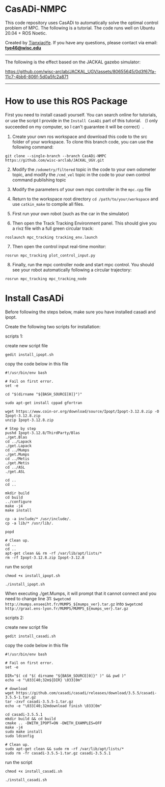 # CasADi-NMPC
This code repository uses CasADi to automatically solve the optimal control problem of MPC. The following is a tutorial. The code runs well on Ubuntu 20.04 + ROS Noetic.

Created by [TianxiaoYe](https://github.com/fuwafuwaboom). If you have any questions, please contact via email: **tye46@wisc.edu**
***

The following is the effect based on the JACKAL gazebo simulator: 

https://github.com/wisc-arclab/JACKAL_UGV/assets/80655645/0d3f67fa-11c7-4bb6-806f-5d0a5fc2a871


***


# How to use this ROS Package
First you need to install casadi yourself. You can search online for tutorials, or use the script I provide in the `Install CasADi` part of this tutorial. （I only succeeded on my computer, so I can't guarantee it will be correct）.

1. Create your own ros workspace and download this code to the src folder of your workspace. To clone this branch code, you can use the following command:

```
git clone --single-branch --branch CasADi-NMPC https://github.com/wisc-arclab/JACKAL_UGV.git
```

2. Modify the `/odometry/filtered` topic in the code to your own odometer topic, and modify the `/cmd_vel` topic in the code to your own control command publishing topic

3. Modify the parameters of your own mpc controller in the `mpc.cpp` file

4. Return to the workspace root directory `cd /path/to/your/workspace` and use `catkin_make` to compile all files.

5. First run your own robot (such as the car in the simulator)

6. Then open the Track Tracking Environment panel. This should give you a rivz file with a full green circular track:

```
roslaunch mpc_tracking tracking_env.launch
```

7. Then open the control input real-time monitor:

```
rosrun mpc_tracking plot_control_input.py
```

8. Finally, run the mpc controller node and start mpc control. You should see your robot automatically following a circular trajectory:

```
rosrun mpc_tracking mpc_tracking_node
```

# Install CasADi
Before following the steps below, make sure you have installed casadi and ipopt.

Create the following two scripts for installation:

scripts 1:

create new script file

```
gedit install_ipopt.sh
```

copy the code below in this file

```
#!/usr/bin/env bash
 
# Fail on first error.
set -e
 
cd "$(dirname "${BASH_SOURCE[0]}")"
 
sudo apt-get install cppad gfortran 
 
wget https://www.coin-or.org/download/source/Ipopt/Ipopt-3.12.8.zip -O Ipopt-3.12.8.zip
unzip Ipopt-3.12.8.zip
 
# Step by step   
pushd Ipopt-3.12.8/ThirdParty/Blas
./get.Blas    
cd ../Lapack
./get.Lapack  
cd ../Mumps  
./get.Mumps  
cd ../Metis  
./get.Metis
cd ../ASL
./get.ASL
 
cd ..
cd ..
 
mkdir build  
cd build  
../configure  
make -j4  
make install  
 
cp -a include/* /usr/include/.  
cp -a lib/* /usr/lib/. 
 
popd
 
# Clean up.
cd ..
cd ..
apt-get clean && rm -rf /var/lib/apt/lists/*
rm -rf Ipopt-3.12.8.zip Ipopt-3.12.8
```

run the script

```
chmod +x install_ipopt.sh
```

```
./install_ipopt.sh
```

When executing ./get.Mumps, it will prompt that it cannot connect and you need to change line 31: `$wgetcmd http://mumps.enseeiht.fr/MUMPS_${mumps_ver}.tar.gz` into `$wgetcmd http://graal.ens-lyon.fr/MUMPS/MUMPS_${mumps_ver}.tar.gz`


scripts 2:

create new script file

```
gedit install_casadi.sh
```

copy the code below in this file

```
#!/usr/bin/env bash
 
# Fail on first error.
set -e
 
DIR="$( cd "$( dirname "${BASH_SOURCE[0]}" )" && pwd )"
echo -e "\033[40;32m${DIR} \033[0m"
 
# download
wget https://github.com/casadi/casadi/releases/download/3.5.5/casadi-3.5.5-1.tar.gz
tar -zxvf casadi-3.5.5-1.tar.gz
echo -e "\033[40;32mdownload finish \033[0m"
 
cd casadi-3.5.5.1
mkdir build && cd build
cmake .. -DWITH_IPOPT=ON -DWITH_EXAMPLES=OFF
make -j4
sudo make install
sudo ldconfig
 
# Clean up.
sudo apt-get clean && sudo rm -rf /var/lib/apt/lists/*
sudo rm -fr casadi-3.5.5-1.tar.gz casadi-3.5.5.1
```

run the script

```
chmod +x install_casadi.sh
```

```
./install_casadi.sh
```
